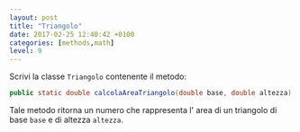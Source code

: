 ```yaml
---
layout: post
title: "Triangolo"
date: 2017-02-25 12:40:42 +0100
categories: [methods,math]
level: 9
---
```


Scrivi la classe `Triangolo` contenente il metodo:

```java
public static double calcolaAreaTriangolo(double base, double altezza)
```

Tale metodo ritorna un numero che rappresenta l' area di un triangolo di base `base` e di altezza `altezza`.